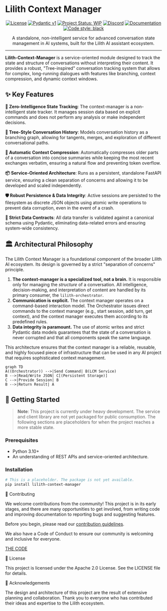 # Lilith Context Manager

<div align="center">

[![License](https://img.shields.io/badge/License-Apache_2.0-blue.svg)](https://opensource.org/licenses/Apache-2.0)
[![Pydantic v1](https://img.shields.io/endpoint?url=https://raw.githubusercontent.com/pydantic/pydantic/main/docs/badge/v1.json)](https://pydantic.dev)
[![Project Status: WIP](https://img.shields.io/badge/status-work_in_progress-yellow.svg)](#)
[![Discord](https://img.shields.io/badge/discord-join_chat-7289DA.svg?style=flat&logo=discord)](https://discord.gg/msxrpayZvB)
[![Documentation](https://img.shields.io/badge/documentation-in_progress-orange.svg)](#)
[![Code style: black](https://img.shields.io/badge/code%20style-black-000000.svg)](https://github.com/psf/black)

A standalone, non-intelligent service for advanced conversation state management in AI systems, built for the Lilith AI assistant ecosystem.

</div>

---

**Lilith-Context-Manager** is a service-oriented module designed to track the state and structure of conversations without interpreting their content.  It provides a robust, "Tree-inspired" conversation tracking system that allows for complex, long-running dialogues with features like branching, context compression, and dynamic context windows. 



## ✨ Key Features

**🧠 Zero-Intelligence State Tracking**: The context-manager is a non-intelligent state tracker. It manages session data based on explicit commands and does not perform any analysis or make independent decisions. 

**🌳 Tree-Style Conversation History**: Models conversation history as a branching graph, allowing for tangents, merges, and exploration of different conversational paths. 

**📜 Automatic Context Compression**: Automatically compresses older parts of a conversation into concise summaries while keeping the most recent exchanges verbatim, ensuring a natural flow and preventing token overflow. 

**📦 Service-Oriented Architecture**: Runs as a persistent, standalone FastAPI service, ensuring a clean separation of concerns and allowing it to be developed and scaled independently. 

**🛡️ Robust Persistence & Data Integrity**: Active sessions are persisted to the filesystem as discrete JSON objects using atomic write operations to prevent data corruption, even in the event of a crash. 

**🤝 Strict Data Contracts**: All data transfer is validated against a canonical schema using Pydantic, eliminating data-related errors and ensuring system-wide consistency. 



## 🏛️ Architectural Philosophy

The Lilith Context Manager is a foundational component of the broader Lilith AI ecosystem. Its design is governed by a strict "separation of concerns" principle. 

1.  **The context-manager is a specialized tool, not a brain.** It is responsible only for managing the *structure* of a conversation.  All intelligence, decision-making, and interpretation of content are handled by its primary consumer, the `lilith-orchestrator`. 
2.  **Communication is explicit.** The context manager operates on a command-based interaction model.  The Orchestrator issues direct commands to the context manager (e.g., start session, add turn, get context), and the context manager executes them according to its predefined rules. 
3.  **Data integrity is paramount.** The use of atomic writes and strict Pydantic data models guarantees that the state of a conversation is never corrupted and that all components speak the same language. 

This architecture ensures that the context manager is a reliable, reusable, and highly focused piece of infrastructure that can be used in any AI project that requires sophisticated context management.


```mermaid
graph TD
A((Orchestrator)) -->|Send Command| B(LCM Service)
B -->|Read/Write JSON| C[(Persistent Storage)]
C -->|Provide Session| B
B -->|Return Result| A
```


## 🚀 Getting Started

> **Note**: This project is currently under heavy development. The service and client library are not yet packaged for public consumption. The following sections are placeholders for when the project reaches a more stable state.


### Prerequisites

* Python 3.10+
* An understanding of REST APIs and service-oriented architecture.


### Installation

```bash
# This is a placeholder. The package is not yet available.
pip install lilith-context-manager
```


🤝 Contributing

We welcome contributions from the community! This project is in its early stages, and there are many opportunities to get involved, from writing code and improving documentation to reporting bugs and suggesting features.

Before you begin, please read our [contribution guidelines](./.github/CONTRIBUTING.md).

We also have a Code of Conduct to ensure our community is welcoming and inclusive for everyone.

[THE CODE](./.github/CODE_OF_CONDUCT.md)


📜 License

This project is licensed under the Apache 2.0 License. See the LICENSE file for details.


🙏 Acknowledgements

The design and architecture of this project are the result of extensive planning and collaboration. Thank you to everyone who has contributed their ideas and expertise to the Lilith ecosystem.

